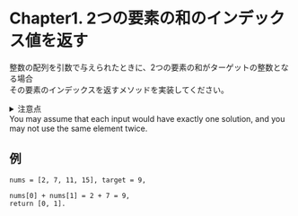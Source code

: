 # Chapter1. 2つの要素の和のインデックス値を返す

整数の配列を引数で与えられたときに、2つの要素の和がターゲットの整数となる場合  
その要素のインデックスを返すメソッドを実装してください。

<details>
<summary>注意点</summary>

* 同じ要素を2回以上使用することはできません
</details>
You may assume that each input would have exactly one solution, and you may not use the same element twice.

## 例

```
nums = [2, 7, 11, 15], target = 9,

nums[0] + nums[1] = 2 + 7 = 9,
return [0, 1].
```